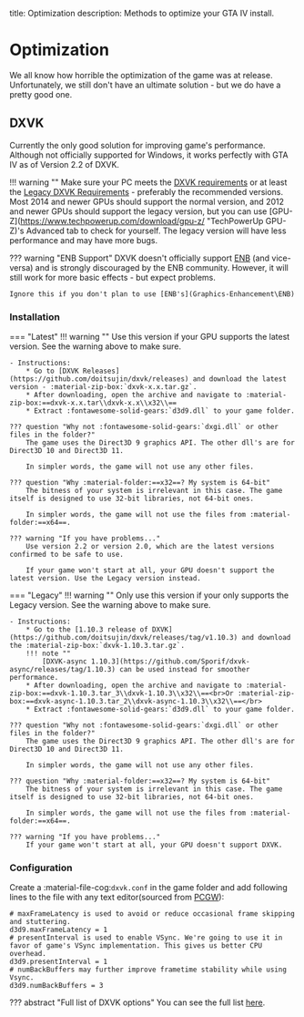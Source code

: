 title: Optimization
description: Methods to optimize your GTA IV install.

# Optimization
We all know how horrible the optimization of the game was at release. Unfortunately, we still don't have an ultimate solution - but we do have a pretty good one.

## DXVK
Currently the only good solution for improving game's performance. Although not officially supported for Windows, it works perfectly with GTA IV as of Version 2.2 of DXVK.

!!! warning ""
    Make sure your PC meets the [DXVK requirements](https://github.com/doitsujin/dxvk/wiki/Driver-support "DXVK's GitHub Wiki") or at least the [Legacy DXVK Requirements](https://github.com/doitsujin/dxvk/wiki/Driver-support#dxvk-1103 "DXVK's GitHub Wiki") - preferably the recommended versions. Most 2014 and newer GPUs should support the normal version, and 2012 and newer GPUs should support the legacy version, but you can use [GPU-Z](https://www.techpowerup.com/download/gpu-z/ "TechPowerUp GPU-Z)'s Advanced tab to check for yourself. The legacy version will have less performance and may have more bugs.

??? warning "ENB Support"
    DXVK doesn't officially support [ENB](Graphics-Enhancement\ENB) (and vice-versa) and is strongly discouraged by the ENB community. However, it will still work for more basic effects - but expect problems.

    Ignore this if you don't plan to use [ENB's](Graphics-Enhancement\ENB)

### Installation
=== "Latest"
    !!! warning ""
        Use this version if your GPU supports the latest version. See the warning above to make sure.

    - Instructions:
        * Go to [DXVK Releases](https://github.com/doitsujin/dxvk/releases) and download the latest version - :material-zip-box:`dxvk-x.x.tar.gz`.
        * After downloading, open the archive and navigate to :material-zip-box:==dxvk-x.x.tar\\dxvk-x.x\\x32\\==
        * Extract :fontawesome-solid-gears:`d3d9.dll` to your game folder.
    
    ??? question "Why not :fontawesome-solid-gears:`dxgi.dll` or other files in the folder?"
        The game uses the Direct3D 9 graphics API. The other dll's are for Direct3D 10 and Direct3D 11. 
        
        In simpler words, the game will not use any other files.
    
    ??? question "Why :material-folder:==x32==? My system is 64-bit"
        The bitness of your system is irrelevant in this case. The game itself is designed to use 32-bit libraries, not 64-bit ones.
        
        In simpler words, the game will not use the files from :material-folder:==x64==.
    
    ??? warning "If you have problems..."
        Use version 2.2 or version 2.0, which are the latest versions confirmed to be safe to use. 
       
        If your game won't start at all, your GPU doesn't support the latest version. Use the Legacy version instead.
=== "Legacy"
    !!! warning ""
        Only use this version if your only supports the Legacy version. See the warning above to make sure.

    - Instructions:
        * Go to the [1.10.3 release of DXVK](https://github.com/doitsujin/dxvk/releases/tag/v1.10.3) and download the :material-zip-box:`dxvk-1.10.3.tar.gz`.
        !!! note ""
            [DXVK-async 1.10.3](https://github.com/Sporif/dxvk-async/releases/tag/1.10.3) can be used instead for smoother performance.
        * After downloading, open the archive and navigate to :material-zip-box:==dxvk-1.10.3.tar_3\\dxvk-1.10.3\\x32\\==<br>Or :material-zip-box:==dxvk-async-1.10.3.tar_2\\dxvk-async-1.10.3\\x32\\==</br>
        * Extract :fontawesome-solid-gears:`d3d9.dll` to your game folder.
    
    ??? question "Why not :fontawesome-solid-gears:`dxgi.dll` or other files in the folder?"
        The game uses the Direct3D 9 graphics API. The other dll's are for Direct3D 10 and Direct3D 11. 
        
        In simpler words, the game will not use any other files.
    
    ??? question "Why :material-folder:==x32==? My system is 64-bit"
        The bitness of your system is irrelevant in this case. The game itself is designed to use 32-bit libraries, not 64-bit ones.
        
        In simpler words, the game will not use the files from :material-folder:==x64==.
    
    ??? warning "If you have problems..."
        If your game won't start at all, your GPU doesn't support DXVK.
    
### Configuration
Create a :material-file-cog:`dxvk.conf` in the game folder and add following lines to the file with any text editor(sourced from [PCGW](https://www.pcgamingwiki.com/wiki/Grand_Theft_Auto_IV#DXVK)):
``` { .py }
# maxFrameLatency is used to avoid or reduce occasional frame skipping and stuttering.
d3d9.maxFrameLatency = 1
# presentInterval is used to enable VSync. We're going to use it in favor of game's VSync implementation. This gives us better CPU overhead. 
d3d9.presentInterval = 1
# numBackBuffers may further improve frametime stability while using Vsync.
d3d9.numBackBuffers = 3
```
??? abstract "Full list of DXVK options"
    You can see the full list [here](https://github.com/doitsujin/dxvk/blob/master/dxvk.conf).